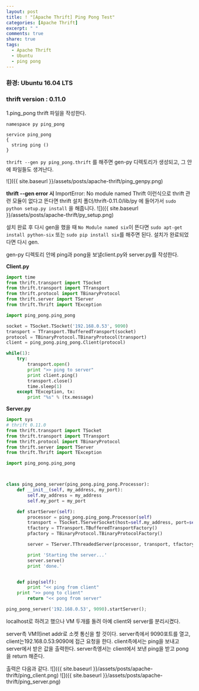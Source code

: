 ```yaml
---
layout: post
title: ! "[Apache Thrift] Ping Pong Test"
categories: [Apache Thrift]
excerpt: " "
comments: true
share: true
tags:
  - Apache Thrift
  - Ubuntu
  - ping pong
---
```


### 환경: Ubuntu 16.04 LTS
### thrift version : 0.11.0

1.ping_pong thrift 파일을 작성한다.

```
namespace py ping_pong

service ping_pong
{
  string ping ()
}
```

`thrift --gen py ping_pong.thrift` 를 해주면 gen-py 디렉토리가 생성되고, 그 안에 파일들도 생겨난다.

![]({{ site.baseurl }}/assets/posts/apache-thrift/ping_genpy.png)

**thrift --gen error 시**
ImportError: No module named Thrift 이런식으로 thrift 관련 모듈이 없다고 뜬다면
thrift 설치 폴더/thrift-0.11.0/lib/py 에 들어가서
`sudo python setup.py install` 을 해줍니다.
![]({{ site.baseurl }}/assets/posts/apache-thrift/py_setup.png)

설치 완료 후 다시 gen을 했을 때 `No Module named six`이 뜬다면 
`sudo apt-get install python-six` 또는 `sudo pip install six`를 해주면 된다.
설치가 완료되었다면 다시 gen.

gen-py 디렉토리 안에 ping과 pong을 보낼client.py와 server.py를 작성한다.

**Client.py**
```py
import time
from thrift.transport import TSocket
from thrift.transport import TTransport
from thrift.protocol import TBinaryProtocol
from thrift.server import TServer
from thrift.Thrift import TException

import ping_pong.ping_pong

socket = TSocket.TSocket('192.168.0.53', 9090)
transport = TTransport.TBufferedTransport(socket)
protocol = TBinaryProtocol.TBinaryProtocol(transport)
client = ping_pong.ping_pong.Client(protocol)

while(1):
    try:
        transport.open()
        print ">> ping to server"
        print client.ping()
        transport.close()
        time.sleep(1)
    except TException, tx:
        print "%s" % (tx.message)
```

**Server.py**
```py
import sys
# thrift 0.11.0
from thrift.transport import TSocket
from thrift.transport import TTransport
from thrift.protocol import TBinaryProtocol
from thrift.server import TServer
from thrift.Thrift import TException

import ping_pong.ping_pong



class ping_pong_server(ping_pong.ping_pong.Processor):
    def __init__(self, my_address, my_port):
        self.my_address = my_address
        self.my_port = my_port

    def startServer(self):
        processor = ping_pong.ping_pong.Processor(self)
        transport = TSocket.TServerSocket(host=self.my_address, port=self.my_port)
        tfactory = TTransport.TBufferedTransportFactory()
        pfactory = TBinaryProtocol.TBinaryProtocolFactory()

        server = TServer.TThreadedServer(processor, transport, tfactory, pfactory)

        print 'Starting the server...'
        server.serve()
        print 'done.'


    def ping(self):
        print "<< ping from client"
	print ">> pong to client"
        return "<< pong from server"

ping_pong_server('192.168.0.53', 9090).startServer();
```

localhost로 하려고 했으나 VM 두개를 돌려 아예 client와 server를 분리시켰다.

server측 VM의inet addr로 소켓 통신을 할 것이다.
server측에서 9090포트를 열고, client는192.168.0.53:9090에 접근 요청을 한다.
client측에서는 ping을 보내고 server에서 받은 값을 출력한다.
server측엥서는 client에서 보낸 ping을 받고 pong을 return 해준다.

출력은 다음과 같다.
![]({{ site.baseurl }}/assets/posts/apache-thrift/ping_client.png)
![]({{ site.baseurl }}/assets/posts/apache-thrift/ping_server.png)

